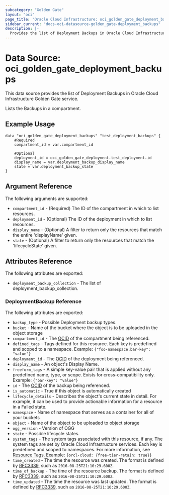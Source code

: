 ```yaml
---
subcategory: "Golden Gate"
layout: "oci"
page_title: "Oracle Cloud Infrastructure: oci_golden_gate_deployment_backups"
sidebar_current: "docs-oci-datasource-golden_gate-deployment_backups"
description: |-
  Provides the list of Deployment Backups in Oracle Cloud Infrastructure Golden Gate service
---
```


# Data Source: oci_golden_gate_deployment_backups
This data source provides the list of Deployment Backups in Oracle Cloud Infrastructure Golden Gate service.

Lists the Backups in a compartment.


## Example Usage

```hcl
data "oci_golden_gate_deployment_backups" "test_deployment_backups" {
	#Required
	compartment_id = var.compartment_id

	#Optional
	deployment_id = oci_golden_gate_deployment.test_deployment.id
	display_name = var.deployment_backup_display_name
	state = var.deployment_backup_state
}
```

## Argument Reference

The following arguments are supported:

* `compartment_id` - (Required) The ID of the compartment in which to list resources. 
* `deployment_id` - (Optional) The ID of the deployment in which to list resources. 
* `display_name` - (Optional) A filter to return only the resources that match the entire 'displayName' given. 
* `state` - (Optional) A filter to return only the resources that match the 'lifecycleState' given. 


## Attributes Reference

The following attributes are exported:

* `deployment_backup_collection` - The list of deployment_backup_collection.

### DeploymentBackup Reference

The following attributes are exported:

* `backup_type` - Possible Deployment backup types. 
* `bucket` - Name of the bucket where the object is to be uploaded in the object storage
* `compartment_id` - The [OCID](https://docs.cloud.oracle.com/iaas/Content/General/Concepts/identifiers.htm) of the compartment being referenced. 
* `defined_tags` - Tags defined for this resource. Each key is predefined and scoped to a namespace. Example: `{"foo-namespace.bar-key": "value"}` 
* `deployment_id` - The [OCID](https://docs.cloud.oracle.com/iaas/Content/General/Concepts/identifiers.htm) of the deployment being referenced. 
* `display_name` - An object's Display Name. 
* `freeform_tags` - A simple key-value pair that is applied without any predefined name, type, or scope. Exists for cross-compatibility only. Example: `{"bar-key": "value"}` 
* `id` - The [OCID](https://docs.cloud.oracle.com/iaas/Content/General/Concepts/identifiers.htm) of the backup being referenced. 
* `is_automatic` - True if this object is automatically created 
* `lifecycle_details` - Describes the object's current state in detail. For example, it can be used to provide actionable information for a resource in a Failed state. 
* `namespace` - Name of namespace that serves as a container for all of your buckets
* `object` - Name of the object to be uploaded to object storage
* `ogg_version` - Version of OGG 
* `state` - Possible lifecycle states. 
* `system_tags` - The system tags associated with this resource, if any. The system tags are set by Oracle Cloud Infrastructure services. Each key is predefined and scoped to namespaces.  For more information, see [Resource Tags](https://docs.cloud.oracle.com/iaas/Content/General/Concepts/resourcetags.htm). Example: `{orcl-cloud: {free-tier-retain: true}}` 
* `time_created` - The time the resource was created. The format is defined by [RFC3339](https://tools.ietf.org/html/rfc3339), such as `2016-08-25T21:10:29.600Z`. 
* `time_of_backup` - The time of the resource backup. The format is defined by [RFC3339](https://tools.ietf.org/html/rfc3339), such as `2016-08-25T21:10:29.600Z`. 
* `time_updated` - The time the resource was last updated. The format is defined by [RFC3339](https://tools.ietf.org/html/rfc3339), such as `2016-08-25T21:10:29.600Z`. 

